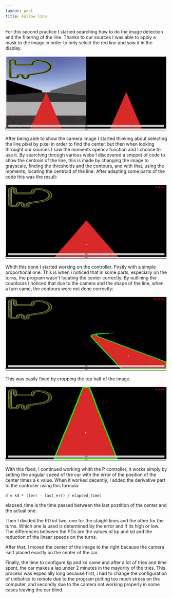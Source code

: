 ```yaml
---
layout: post
title: Follow line
---
```

For this second practice I started searching how to do the image detection and the filtering of the line. Thanks to our sources I was able to apply a mask to the image in order to only select the red line and sow it in the display.

![mask](../images/masked.png)

After being able to show the camera image I started thinking about selecting the line pixel by pixel in order to find the center, but then when looking throught our sources I saw the moments opencv function and I choose to use it. By searching through various webs I discovered a snippet of code to show the centroid of the line, this is made by changing the image to grayscale, finding the thresholds and the contours, and with that, using the moments, locating the centroid of the line. After adapting some parts of the code this was the result:

![centroid](../images/centroid.png)

Whith this done I started working on the controller. Firstly with a simple proportional one. This is when i noticed that in some parts, especially on the turns, the program wasn't locating the center correctly. By outlining the countours I noticed that due to the camera and the shape of the line, when a turn came, the contours were not done correctly:

![contours](../images/contours.png)

This was easily fixed by cropping the top half of the image. 

![cropped](../images/cropped.png)

With this fixed, I continued working whith the P controller, it works simply by setting the angular speed of the car with the error of the position of the center times a k value. When it worked decently, I added the derivative part to the controller using this formula:

```
d = kd * ((err - last_err) / elapsed_time)
```
elapsed_time is the time passed between the last postition of the center and the actual one.

Then I divided the PD int two, one for the staight lines and the other for the turns. Which one is used is determined by the error and if its high or low. The differences between the PDs are the values of kp and kd and the reduction of the linear speeds on the turns.

After that, I moved the center of the image to the right because the camera isn't placed exactly on the center of the car.

Finally, the time to configure kp and kd came and after a lot of tries and time spent, the car makes a lap under 2 minutes in the mayority of the tries. This process was especially long because first, i had to change the configuration of unibotics to remote due to the program putting too much stress on the computer, and secondly due to the camera not working properly in some cases leaving the car blind.